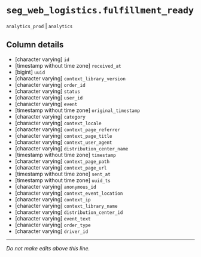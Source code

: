 # `seg_web_logistics.fulfillment_ready`
`analytics_prod` | `analytics`

## Column details
* [character varying] `id`
* [timestamp without time zone] `received_at`
* [bigint]    `uuid`
* [character varying] `context_library_version`
* [character varying] `order_id`
* [character varying] `status`
* [character varying] `user_id`
* [character varying] `event`
* [timestamp without time zone] `original_timestamp`
* [character varying] `category`
* [character varying] `context_locale`
* [character varying] `context_page_referrer`
* [character varying] `context_page_title`
* [character varying] `context_user_agent`
* [character varying] `distribution_center_name`
* [timestamp without time zone] `timestamp`
* [character varying] `context_page_path`
* [character varying] `context_page_url`
* [timestamp without time zone] `sent_at`
* [timestamp without time zone] `uuid_ts`
* [character varying] `anonymous_id`
* [character varying] `context_event_location`
* [character varying] `context_ip`
* [character varying] `context_library_name`
* [character varying] `distribution_center_id`
* [character varying] `event_text`
* [character varying] `order_type`
* [character varying] `driver_id`

-------------------------------------------------------------------------------
*Do not make edits above this line.*
